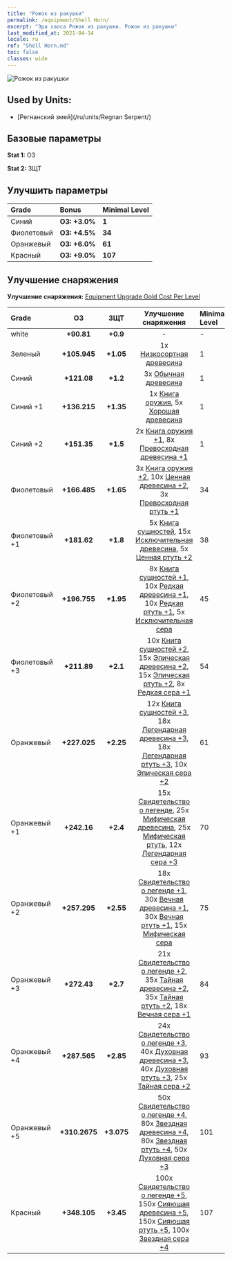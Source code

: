 ```yaml
---
title: "Рожок из ракушки"
permalink: /equipment/Shell Horn/
excerpt: "Эра хаоса Рожок из ракушки. Рожок из ракушки"
last_modified_at: 2021-04-14
locale: ru
ref: "Shell Horn.md"
toc: false
classes: wide
---
```


  ![Рожок из ракушки](/images/e/e_99042.png)

## Used by Units:

* [Регнанский змей](/ru/units/Regnan Serpent/) 


## Базовые параметры
 **Stat 1:** ОЗ

 **Stat 2:** ЗЩТ

## Улучшить параметры

  |     Grade    |   Bonus | Minimal Level | 
  |:-------------|:--------|:--------------| 
  | Синий | **ОЗ: +3.0%** | **1** | 
  | Фиолетовый | **ОЗ: +4.5%** | **34** | 
  | Оранжевый | **ОЗ: +6.0%** | **61** | 
  | Красный | **ОЗ: +9.0%** | **107** | 


## Улучшение снаряжения
 **Улучшение снаряжения:** [Equipment Upgrade Gold Cost Per Level](/equipment/EquipmentUpgradeCostPerLevel/) 

  |          Grade      | ОЗ | ЗЩТ | Улучшение снаряжения | Minimal Level |
  |:--------------------|:---------:|:---------:|:----------------:|:--------------|
  | white | **+90.81** | **+0.9** | - | - |
  | Зеленый | **+105.945** | **+1.05** | 1x [Низкосортная древесина](/ru/Items/mat_1/) | 1 |
  | Синий | **+121.08** | **+1.2** | 3x [Обычная древесина](/ru/Items/mat_7/) | 1 |
  | Синий +1 | **+136.215** | **+1.35** | 1x [Книга оружия](/ru/Items/mat_18/), 5x [Хорошая древесина](/ru/Items/mat_13/) | 1 |
  | Синий +2 | **+151.35** | **+1.5** | 2x [Книга оружия +1](/ru/Items/mat_25/), 8x [Превосходная древесина +1](/ru/Items/mat_20/) | 1 |
  | Фиолетовый | **+166.485** | **+1.65** | 3x [Книга оружия +2](/ru/Items/mat_32/), 10x [Ценная древесина +2](/ru/Items/mat_27/), 3x [Превосходная ртуть +1](/ru/Items/mat_21/) | 34 |
  | Фиолетовый +1 | **+181.62** | **+1.8** | 5x [Книга сущностей](/ru/Items/mat_39/), 15x [Исключительная древесина](/ru/Items/mat_34/), 5x [Ценная ртуть +2](/ru/Items/mat_28/) | 38 |
  | Фиолетовый +2 | **+196.755** | **+1.95** | 8x [Книга сущностей +1](/ru/Items/mat_46/), 10x [Редкая древесина +1](/ru/Items/mat_41/), 10x [Редкая ртуть +1](/ru/Items/mat_42/), 5x [Исключительная сера](/ru/Items/mat_36/) | 45 |
  | Фиолетовый +3 | **+211.89** | **+2.1** | 10x [Книга сущностей +2](/ru/Items/mat_53/), 15x [Эпическая древесина +2](/ru/Items/mat_48/), 15x [Эпическая ртуть +2](/ru/Items/mat_49/), 8x [Редкая сера +1](/ru/Items/mat_43/) | 54 |
  | Оранжевый | **+227.025** | **+2.25** | 12x [Книга сущностей +3](/ru/Items/mat_60/), 18x [Легендарная древесина +3](/ru/Items/mat_55/), 18x [Легендарная ртуть +3](/ru/Items/mat_56/), 10x [Эпическая сера +2](/ru/Items/mat_50/) | 61 |
  | Оранжевый +1 | **+242.16** | **+2.4** | 15x [Свидетельство о легенде](/ru/Items/mat_67/), 25x [Мифическая древесина](/ru/Items/mat_62/), 25x [Мифическая ртуть](/ru/Items/mat_63/), 12x [Легендарная сера +3](/ru/Items/mat_57/) | 70 |
  | Оранжевый +2 | **+257.295** | **+2.55** | 18x [Свидетельство о легенде +1](/ru/Items/mat_74/), 30x [Вечная древесина +1](/ru/Items/mat_69/), 30x [Вечная ртуть +1](/ru/Items/mat_70/), 15x [Мифическая сера](/ru/Items/mat_64/) | 75 |
  | Оранжевый +3 | **+272.43** | **+2.7** | 21x [Свидетельство о легенде +2](/ru/Items/mat_81/), 35x [Тайная древесина +2](/ru/Items/mat_76/), 35x [Тайная ртуть +2](/ru/Items/mat_77/), 18x [Вечная сера +1](/ru/Items/mat_71/) | 84 |
  | Оранжевый +4 | **+287.565** | **+2.85** | 24x [Свидетельство о легенде +3](/ru/Items/mat_88/), 40x [Духовная древесина +3](/ru/Items/mat_83/), 40x [Духовная ртуть +3](/ru/Items/mat_84/), 25x [Тайная сера +2](/ru/Items/mat_78/) | 93 |
  | Оранжевый +5 | **+310.2675** | **+3.075** | 50x [Свидетельство о легенде +4](/ru/Items/mat_95/), 80x [Звездная древесина +4](/ru/Items/mat_90/), 80x [Звездная ртуть +4](/ru/Items/mat_91/), 50x [Духовная сера +3](/ru/Items/mat_85/) | 101 |
  | Красный | **+348.105** | **+3.45** | 100x [Свидетельство о легенде +5](/ru/Items/mat_102/), 150x [Сияющая древесина +5](/ru/Items/mat_97/), 150x [Сияющая ртуть +5](/ru/Items/mat_98/), 100x [Звездная сера +4](/ru/Items/mat_92/) | 107 |

